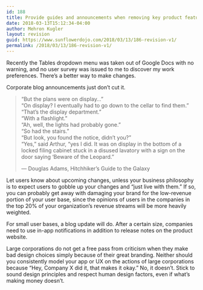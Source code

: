 ```yaml
---
id: 188
title: Provide guides and announcements when removing key product features
date: 2018-03-13T15:12:34-04:00
author: Mehron Kugler
layout: revision
guid: https://www.sunflowerdojo.com/2018/03/13/186-revision-v1/
permalink: /2018/03/13/186-revision-v1/
---
```

Recently the Tables dropdown menu was taken out of Google Docs with no warning, and no user survey was issued to me to discover my work preferences. There&#8217;s a better way to make changes.  
<!--more-->

  
Corporate blog announcements just don&#8217;t cut it.

> “But the plans were on display…”  
> “On display? I eventually had to go down to the cellar to find them.”  
> “That’s the display department.”  
> “With a flashlight.”  
> “Ah, well, the lights had probably gone.”  
> “So had the stairs.”  
> “But look, you found the notice, didn’t you?”  
> “Yes,” said Arthur, “yes I did. It was on display in the bottom of a locked filing cabinet stuck in a disused lavatory with a sign on the door saying ‘Beware of the Leopard.”
> 
> &#8212; Douglas Adams, Hitchhiker&#8217;s Guide to the Galaxy

Let users know about upcoming changes, unless your business philosophy is to expect users to gobble up your changes and &#8220;just live with them.&#8221; If so, you can probably get away with damaging your brand for the low-revenue portion of your user base, since the opinions of users in the companies in the top 20% of your organization&#8217;s revenue streams will be more heavily weighted.

For small user bases, a blog update will do. After a certain size, companies need to use in-app notifications in addition to release notes on the product website.

Large corporations do not get a free pass from criticism when they make bad design choices simply because of their great branding. Neither should you consistently model your app or UX on the actions of large corporations because &#8220;Hey, Company X did it, that makes it okay.&#8221; No, it doesn&#8217;t. Stick to sound design principles and respect human design factors, even if what&#8217;s making money doesn&#8217;t.